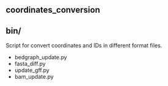 ## coordinates_conversion

## bin/
Script for convert coordinates and IDs in different format files.
* bedgraph_update.py
* fasta_diff.py
* update_gff.py
* bam_update.py

